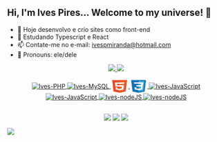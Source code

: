 ## Hi, I'm Ives Pires... Welcome to my universe! 👋

- 🚀 Hoje desenvolvo e crio sites como front-end
- 🌱 Estudando Typescript e React
- 📫 Contate-me no e-mail: ivespmiranda@hotmail.com
- 🙂 Pronouns: ele/dele

<div align="center">
  <a href="https://github.com/Piresives">
  <img height="180em" src="https://github-readme-stats.vercel.app/api?username=Piresives&show_icons=true&theme=dark&include_all_commits=true&count_private=true"/>
  <img height="180em" src="https://github-readme-stats.vercel.app/api/top-langs/?username=Piresives&layout=compact&langs_count=7&theme=dark"/>
</div>

<div align="center" valign="top"><br>
  <img align="center" alt="Ives-PHP" height="30" width="40" src="https://cdn.jsdelivr.net/gh/devicons/devicon/icons/php/php-plain.svg">
  <img align="center" alt="Ives-MySQL" height="30" width="40" src="https://cdn.jsdelivr.net/gh/devicons/devicon/icons/mysql/mysql-original-wordmark.svg">
  <img align="center" alt="Ives-HTML" height="30" width="40" src="https://raw.githubusercontent.com/devicons/devicon/master/icons/html5/html5-original.svg">
  <img align="center" alt="Ives-CSS" height="30" width="40" src="https://raw.githubusercontent.com/devicons/devicon/master/icons/css3/css3-original.svg">
  <img align="center" alt="Ives-JavaScript" height="30" width="40" src="https://cdn.jsdelivr.net/gh/devicons/devicon/icons/javascript/javascript-original.svg">
  <img align="center" alt="Ives-JavaScript" height="30" width="40" src="https://cdn.jsdelivr.net/gh/devicons/devicon/icons/typescript/typescript-plain.svg">  
  <img align="center" alt="Ives-nodeJS" height="30" width="40" src="https://cdn.jsdelivr.net/gh/devicons/devicon/icons/nodejs/nodejs-original.svg">
  <img align="center" alt="Ives-nodeJS" height="30" width="40" src="https://cdn.jsdelivr.net/gh/devicons/devicon/icons/react/react-original.svg">
</div>
  
  ##
  
  <div align="center"> 
  <a href="https://www.instagram.com/ives_pmiranda/" target="_blank"><img src="https://img.shields.io/badge/-Instagram-%23E4405F?style=for-the-badge&logo=instagram&logoColor=white" target="_blank"></a>
  <a href = "mailto:piresives@gmail.com"><img src="https://img.shields.io/badge/-Gmail-%23333?style=for-the-badge&logo=gmail&logoColor=white" target="_blank"></a>
  <a href="https://www.linkedin.com/in/ives-pires-de-miranda-642a02225/" target="_blank"><img src="https://img.shields.io/badge/-LinkedIn-%230077B5?style=for-the-badge&logo=linkedin&logoColor=white" target="_blank"></a>
  </div>
  
  ![](https://github.com/Piresives/Piresives/blob/master/assets/github-contribution-grid-snake.svg)
